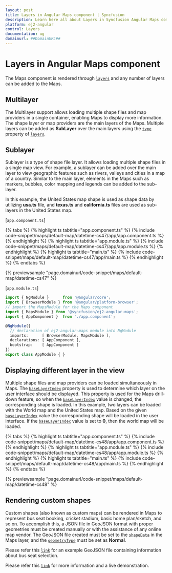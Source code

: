 ```yaml
---
layout: post
title: Layers in Angular Maps component | Syncfusion
description: Learn here all about Layers in Syncfusion Angular Maps component of Syncfusion Essential JS 2 and more.
platform: ej2-angular
control: Layers 
documentation: ug
domainurl: ##DomainURL##
---
```


# Layers in Angular Maps component

The Maps component is rendered through [`layers`](https://ej2.syncfusion.com/angular/documentation/api/maps/#layers) and any number of layers can be added to the Maps.

## Multilayer

The Multilayer support allows loading multiple shape files and map providers in a single container, enabling Maps to display more information. The shape layer or map providers are the main layers of the Maps. Multiple layers can be added as **SubLayer** over the main layers using the [`type`](https://ej2.syncfusion.com/angular/documentation/api/maps/layerSettingsModel/#type) property of [`layers`](https://ej2.syncfusion.com/angular/documentation/api/maps/#layers).

## Sublayer

Sublayer is a type of shape file layer. It allows loading multiple shape files in a single map view. For example, a sublayer can be added over the main layer to view geographic features such as rivers, valleys and cities in a map of a country. Similar to the main layer, elements in the Maps such as markers, bubbles, color mapping and legends can be added to the sub-layer.

In this example, the United States map shape is used as shape data by utilizing **usa.ts** file, and **texas.ts** and **california.ts** files are used as sub-layers in the United States map.

[`app.component.ts`]

{% tabs %}
{% highlight ts tabtitle="app.component.ts" %}
{% include code-snippet/maps/default-map/datetime-cs47/app/app.component.ts %}
{% endhighlight %}
{% highlight ts tabtitle="app.module.ts" %}
{% include code-snippet/maps/default-map/datetime-cs47/app/app.module.ts %}
{% endhighlight %}
{% highlight ts tabtitle="main.ts" %}
{% include code-snippet/maps/default-map/datetime-cs47/app/main.ts %}
{% endhighlight %}
{% endtabs %}
  
{% previewsample "page.domainurl/code-snippet/maps/default-map/datetime-cs47" %}

[`app.module.ts`]

```typescript
import { NgModule }      from '@angular/core';
import { BrowserModule } from '@angular/platform-browser';
// import the MapsModule for the Maps component
import { MapsModule } from '@syncfusion/ej2-angular-maps';
import { AppComponent }  from './app.component';

@NgModule({
  // declaration of ej2-angular-maps module into NgModule
  imports:      [ BrowserModule, MapsModule ],
  declarations: [ AppComponent ],
  bootstrap:    [ AppComponent ]
})
export class AppModule { }
```

## Displaying different layer in the view

Multiple shape files and map providers can be loaded simultaneously in Maps. The [`baseLayerIndex`](https://ej2.syncfusion.com/angular/documentation/api/maps/mapsModel/#baselayerindex) property is used to determine which layer on the user interface should be displayed. This property is used for the Maps drill-down feature, so when the [`baseLayerIndex`](https://ej2.syncfusion.com/angular/documentation/api/maps/mapsModel/#baselayerindex) value is changed, the corresponding shape is loaded. In this example, two layers can be loaded with the World map and the United States map. Based on the given [`baseLayerIndex`](https://ej2.syncfusion.com/angular/documentation/api/maps/mapsModel/#baselayerindex) value the corresponding shape will be loaded in the user interface. If the [`baseLayerIndex`](https://ej2.syncfusion.com/angular/documentation/api/maps/mapsModel/#baselayerindex) value is set to **0**, then the world map will be loaded.

{% tabs %}
{% highlight ts tabtitle="app.component.ts" %}
{% include code-snippet/maps/default-map/datetime-cs48/app/app.component.ts %}
{% endhighlight %}
{% highlight ts tabtitle="app.module.ts" %}
{% include code-snippet/maps/default-map/datetime-cs48/app/app.module.ts %}
{% endhighlight %}
{% highlight ts tabtitle="main.ts" %}
{% include code-snippet/maps/default-map/datetime-cs48/app/main.ts %}
{% endhighlight %}
{% endtabs %}
  
{% previewsample "page.domainurl/code-snippet/maps/default-map/datetime-cs48" %}

## Rendering custom shapes

Custom shapes (also known as custom maps) can be rendered in Maps to represent bus seat booking, cricket stadium, basic home plan/sketch, and so on. To accomplish this, a JSON file in GeoJSON format with proper geometries must be created manually or with the assistance of any online map vendor. The GeoJSON file created must be set to the [`shapeData`](https://ej2.syncfusion.com/angular/documentation/api/maps/layerSettingsModel/#shapedata) in the Maps layer, and the [`geometryType`](https://ej2.syncfusion.com/angular/documentation/api/maps/layerSettingsModel/#geometrytype) must be set as **Normal**.

Please refer this [`link`](https://cdn.syncfusion.com/maps/map-data/seat.json) for an example GeoJSON file containing information about bus seat selection.

Please refer this [`link`](https://ej2.syncfusion.com/angular/demos/#/material/maps/seat-selection) for more information and a live demonstration.
